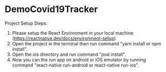 # DemoCovid19Tracker

Project Setup Steps:
1. Please setup the React Environment in your local machine (https://reactnative.dev/docs/environment-setup)
2. Open the project in the terminal then run command "yarn install or npm install".
3. Open the ios directory and run command "pod install".
4. Now you can the run app on android or iOS emulator by running command "react-native run-android or react-native run-ios".
